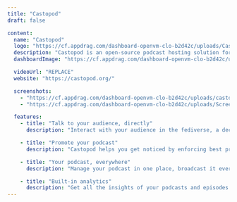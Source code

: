 ```yaml
---
title: "Castopod"
draft: false

content:
  name: "Castopod"
  logo: "https://cf.appdrag.com/dashboard-openvm-clo-b2d42c/uploads/Castopod-9PIS.png"
  description: "Castopod is an open-source podcast hosting solution for everyone, that can connect to the Fediverse through the W3C Activity Pub standard (Pixel fed, Mastodon, Pleroma…). Castopod is user friendly, and allows for easy discovery everywhere"
  dashboardImage: "https://cf.appdrag.com/dashboard-openvm-clo-b2d42c/uploads/castopod-activity-screen-KJ6y.webp"

  videoUrl: "REPLACE"
  website: "https://castopod.org/"

  screenshots:
    - "https://cf.appdrag.com/dashboard-openvm-clo-b2d42c/uploads/castopod-activity-screen-KJ6y.webp"
    - "https://cf.appdrag.com/dashboard-openvm-clo-b2d42c/uploads/Screenshot-2022-12-28-182428-tlxt.png"

  features:
    - title: "Talk to your audience, directly"
      description: "Interact with your audience in the fediverse, a decentralized social network. Your podcast becomes a social network: your episodes can be shared, liked and commented on without depending on anyone."

    - title: "Promote your podcast"
      description: "Castopod helps you get noticed by enforcing best practices and by giving you tools to post easily on all social media. Create video clips and soundbites from your episodes and share them everywhere!"

    - title: "Your podcast, everywhere"
      description: "Manage your podcast in one place, broadcast it everywhere using RSS. Castopod allows you to have your podcast show up on Apple Podcasts, Spotify, Deezer, Podcast Addict, Podfriend, …"

    - title: "Built-in analytics"
      description: "Get all the insights of your podcasts and episodes following the market standard with IABv2 guidelines. All of the gathered data is anonymized, with respect for your listeners' rights and in conformity with GDPR, CCPA and LGPD laws."
---
```


